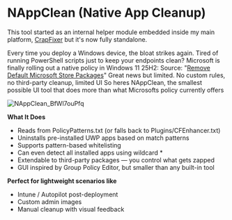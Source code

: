 # NAppClean (Native App Cleanup)
This tool started as an internal helper module embedded inside my main platform, [CrapFixer](https://github.com/builtbybel/CrapFixer) but it's now fully standalone. 

Every time you deploy a Windows device, the bloat strikes again. Tired of running PowerShell scripts just to keep your endpoints clean?
Microsoft is finally rolling out a native policy in Windows 11 25H2:
Source: "[Remove Default Microsoft Store Packages](https://patchmypc.com/blog/remove-default-microsoft-store-packages/)"
Great news but limited. No custom rules, no third-party cleanup, limited UI
So heres NAppClean, the smallest possible UI tool that does more than what Microsofts policy currently offers

![NAppClean_BfWl7ouPfq](https://github.com/user-attachments/assets/4633ffd6-28e2-4ec5-af1c-8afb25f673ef)

**What It Does**
- Reads from PolicyPatterns.txt (or falls back to Plugins/CFEnhancer.txt)
-  Uninstalls pre-installed UWP apps based on match patterns
-  Supports pattern-based whitelisting
-   Can even detect all installed apps using wildcard *
-   Extendable to third-party packages — you control what gets zapped
-   GUI inspired by Group Policy Editor, but smaller than any built-in tool

**Perfect for lightweight scenarios like**
- Intune / Autopilot post-deployment
- Custom admin images
- Manual cleanup with visual feedback


